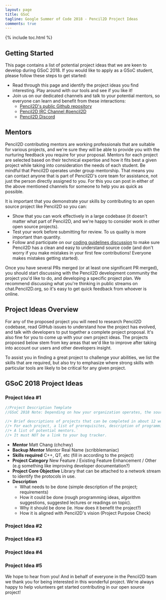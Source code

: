 ```yaml
---
layout: page
title: GSoC
tagline: Google Summer of Code 2018 - Pencil2D Project Ideas
comments: true
---
```


{% include toc.html %}

## Getting Started
This page contains a list of potential project ideas that we are keen to develop during GSoC 2018. If you would like to apply as a GSoC student, please follow these steps to get started:

+ Read through this page and identify the project ideas you find interesting. Play around with our tools and see if you like it!
+ Join us on our dedicated channels and talk to your potential mentors, so everyone can learn and benefit from these interactions:
  + [Pencil2D's public Github repository](https://github.com/pencil2d/pencil)
  + [Pencil2D IRC Channel #pencil2D](http://webchat.freenode.net/?channels=#pencil2d)
  + [Pencil2D Discord](https://discord.gg/4PCtGXq)

## Mentors

Pencil2D contributing mentors are working professionals that are suitable for various projects, and we're sure they will be able to provide you with the nurturing feedback you require for your proposal. Mentors for each project are selected based on their technical expertise and how it fits best a given project while taking into consideration the needs of each student. Be mindful that Pencil2D operates under group mentorship. That means you can contact anyone that is part of Pencil2D's core team for assistance, not just the person directly assigned to you. For this you can post in either of the above mentioned channels for someone to help you as quick as possible. 

It is important that you demonstrate your skills by contributing to an open source project like Pencil2D so you can:
+ Show that you can work effectively in a large codebase (it doesn't matter what part of Pencil2D, and we're happy to consider work in other open source projects).
+ Test your work before submitting for review. To us quality is more important than quantity. 
+ Follow and participate on our [coding guidelines discussion](https://github.com/pencil2d/pencil/issues/683) to make sure Pencil2D has a clean and easy to understand source code (and don't worry if you make mistakes in your first few contributions! Everyone makes mistakes getting started).

Once you have several PRs merged (or at least one significant PR merged), you should start discussing with the Pencil2D development community the project you'd like to do, and developing a specific project plan. We recommend discussing what you're thinking in public streams on chat.Pencil2D.org, so it's easy to get quick feedback from whoever is online.

## Project Ideas Overview
For any of the proposed project you will need to research Pencil2D codebase, read GitHub issues to understand how the project has evolved, and talk with developers to put together a complete project proposal. It's also fine for you to come up with your own project ideas. The projects proposed below stem from key areas that we'd like to improve after taking into account our users and other developers insight.

To assist you in finding a great project to challenge your abilities, we list the skills that are required, but also try to emphasize where strong skills with particular tools are likely to be critical for any given project.

## GSoC 2018 Project Ideas

### Project Idea #1

```javascript
//Project Description Template
//GSoC 2018 Note: Depending on how your organization operates, the source of material for your Ideas Page may come from an existing list of projects maintained by your community year-round, from potential mentors as they are recruited, or from the org admin. Regardless of how it is generated, an Ideas Page should have the following:

//+ Brief descriptions of projects that can be completed in about 12 weeks.
//+ For each project, a list of prerequisites, description of programming skills needed and estimation of difficulty level.
//+ A list of potential mentors.`
//+ It must NOT be a link to your bug tracker.
```

+ **Mentor** Matt Chang (chchwy) 
+ **Backup Mentor** Mentor Real Name (scribblemaniac)
+ **Skills required** C++, QT, etc (fill in according to the project)
+ **Project Category** New Feature / Existing Feature Enhancement / Other (e.g something like improving developer documentation?)
+ **Project Core Objective** Library that can be attached to a network stream to identify the protocols in use. 
+ **Description** 
  + What needs to be done (simple description of the project; requirements)
  + How it could be done (rough programming ideas, algorithm suggestions, suggested lectures or readings on topic). 
  + Why it should be done (ie. How does it benefit the project?)
  + How it is aligned with Pencil2D's vision (Project Purpose Check)

### Project Idea #2

### Project Idea #3

### Project Idea #4

### Project Idea #5

We hope to hear from you! And in behalf of everyone in the Pencil2D team we thank you for being interested in this wonderful project. We're always happy to help volunteers get started contributing in our open source project!
